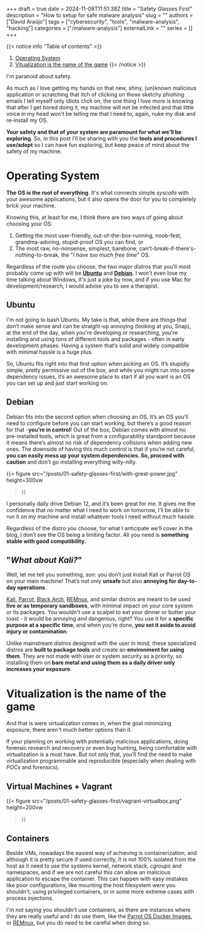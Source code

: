 +++ 
draft = true
date = 2024-11-08T11:51:38Z
title = "Safety Glasses First"
description = "How to setup for safe malware analysis"
slug = ""
authors = ["David Araújo"]
tags = ["cybersecurity", "tools", "malware-analysis", "hacking"]
categories = ["/malware-analysis"]
externalLink = ""
series = []
+++

{{< notice info "Table of contents" >}}
1. [Operating System](#operating-system)
2. [Vitualization is the name of the game](#vitualization-is-the-name-of-the-game)
{{< /notice >}}


I'm paranoid about safety.

As much as I love getting my hands on that new, shiny, (un)known malicious application or scratching that itch of clicking on those sketchy phishing emails I tell myself only idiots click on, the one thing I love more is knowing that after I get bored doing it, my machine will not be infected and that little voice in my head won't be telling me that I need to, again, nuke my disk and re-install my OS.

**Your safety and that of your system are paramount for what we'll be exploring**. So, in this post I'll be sharing with you the **tools and procedures I use/adopt** so I can have fun exploring, but keep peace of mind about the safety of my machine.

# Operating System

<!-- TODO: add link to these distros-->

**The OS is the root of everything**. It's what connects simple _syscalls_ with your awesome applications, but it also opens the door for you to completely brick your machine.

Knowing this, at least for me, I think there are two ways of going about choosing your OS:

1. Getting the most user-friendly, out-of-the-box-running, noob-fest, grandma-adoring, stupid-proof OS you can find, or
2. The most raw, no-nonsense, simplest, barebone, can't-break-if-there's-nothing-to-break, the "_I have too much free time_" OS.

Regardless of the route you choose, the two major distros that you'll most probably come up with will be **[Ubuntu](https://ubuntu.com/)** and **[Debian](https://www.debian.org/)**. I won't even lose my time talking about Windows, it's just a joke by now, and if you use Mac for development/research, I would advise you to see a therapist.

## Ubuntu

I'm not going to bash Ubuntu. My take is that, while there are things that don’t make sense and can be straight-up annoying (looking at you, Snap), at the end of the day, when you're developing or researching, you're installing and using tons of different tools and packages - often in early development phases. Having a system that’s solid and widely compatible with minimal hassle is a huge plus.

So, Ubuntu fits right into that first option when picking an OS. It’s stupidly simple, pretty permissive out of the box, and while you might run into some dependency issues, it’s an awesome place to start if all you want is an OS you can set up and just start working on.

## Debian

Debian fits into the second option when choosing an OS. It’s an OS you’ll need to configure before you can start working, but there’s a good reason for that -**you’re in control**! Out of the box, Debian comes with almost no pre-installed tools, which is great from a configurability standpoint because it means there’s almost no risk of dependency collisions when adding new ones. The downside of having this much control is that if you’re not careful, **you can easily mess up your system dependencies. So, proceed with caution** and don’t go installing everything willy-nilly.

{{< figure 
    src="/posts/01-safety-glasses-first/with-great-power.jpg"
    height=300vw
>}}

I personally daily drive Debian 12, and it’s been great for me. It gives me the confidence that no matter what I need to work on tomorrow, I’ll be able to run it on my machine and install whatever tools I need without much hassle.

Regardless of the distro you choose, for what I anticipate we’ll cover in the blog, I don’t see the OS being a limiting factor. All you need is **something stable with good compatibility**.

## "_What about Kali?_"

Well, let me tell you something, son: you don’t just install Kali or Parrot OS on your main machine! That’s not only **unsafe** but also **annoying for day-to-day operations**.

[Kali](https://www.kali.org/), [Parrot](https://parrotsec.org/), [Black Arch](https://www.blackarch.org/), [REMnux](https://remnux.org/), and similar distros are meant to be used **live or as temporary sandboxes**, with minimal impact on your core system or its packages. You wouldn't use a scalpel to eat your dinner or butter your toast - it would be annoying and dangerous, right? You use it for a **specific purpose at a specific time**, and when you’re done, **you set it aside to avoid injury or contamination**.

Unlike mainstream distros designed with the user in mind, these specialized distros are **built to package tools** and create an **environment for using them**. They are not made with user or system security as a priority, so installing them on **bare metal and using them as a daily driver only increases your exposure**.

# Vitualization is the name of the game

And that is were virtualization comes in, when the goal minimizing exposure, there aren't much better options than it.

If your planning on working with potentially malicious applications, doing forensic research and recovery or even bug hunting, being comfortable with virtualization is a must have. But not only that, you'll find the need to make virtualization programmable and reproducible (especially when dealing with _POCs_ and forensics).

## Virtual Machines + Vagrant

{{< figure 
    src="/posts/01-safety-glasses-first/vagrant-virtualbox.png"
    height=200vw
>}}

<!-- TODO -->

## Containers

Beside VMs, nowadays the easiest way of achieving is containerization, and although it is pretty secure if used correctly, it is not 100% isolated from the host as it need to use the systems kernel, network stack, _cgroups_ and namespaces, and if we are not careful this can allow an malicious application to escape the container. This can happen with easy mistakes like poor configurations, like mounting the host filesystem were you shouldn't, using privileged containers, or in some more extreme cases with process injections.

I'm not saying you shouldn't use containers, as there are instances where they are really useful and I do use them, like the [Parrot OS Docker Images](https://parrotsec.org/docs/cloud/parrot-on-docker/), or [REMnux](https://docs.remnux.org/install-distro/remnux-as-a-container), but you do need to be careful when doing so.
